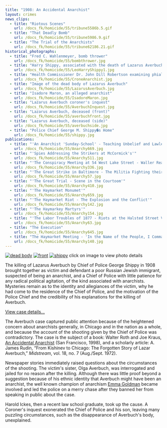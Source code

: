 ```yaml
---
title: "1908: An Accidental Anarchist"
layout: crimes
news_clips:
  - title: "Riotous Scenes"
    url: /docs_fk/homicide/55/tribune5586b.5.gif
  - title: "That Deadly Bomb"
    url: /docs_fk/homicide/55/tribune5986.9.gif
  - title: "The Trial of the Anarchists"
    url: /docs_fk/homicide/55/tribune62186.21.gif
historical_photographs:
  - title: "Fred C. Wahlenmeyer, bomb thrower"
    url: /docs_fk/homicide/55/bombthrower.jpg
  - title: "Harry Shippy, associated with the death of Lazarus Averbuch"
    url: /docs_fk/homicide/55/LeoHarryShippy1.jpg
  - title: "Health Commissioner Dr. John Dill Robertson examining phials of poisons in anarchist Jean Crones' room"
    url: /docs_fk/homicide/55/CroneAnarchist.jpg
  - title: "Image of the dead body of Lazarus Averbuch"
    url: /docs_fk/homicide/55/LazarusAverbuch.jpg
  - title: "Isadore Maron, an alleged anarchist"
    url: /docs_fk/homicide/55/IsadoreMaron.jpg
  - title: "Lazarus Averbuch coroner's inquest"
    url: /docs_fk/homicide/55/AverbuchInquest.jpg
  - title: "Lazarus Averbuch, deceased (front)"
    url: /docs_fk/homicide/55/averbuchfront.jpg
  - title: "Lazarus Averbuch, deceased (side)"
    url: /docs_fk/homicide/55/averbuchside.jpg
  - title: "Police Chief George M. Shippy�s Home"
    url: /docs_fk/homicide/55/shippy.jpg
publications:
  - title: "'An Anarchist 'Sunday-School' - Teaching Unbelief and Lawlessness'"
    url: /docs_fk/homicide/55/Anarchy669.jpg
  - title: "'Spies Addressing the Strikers at McCormick's'"
    url: /docs_fk/homicide/55/Anarchy511.jpg
  - title: "'The Conspiracy Meeting at 54 West Lake Street - Waller Reading Engel's 'Plan''"
    url: /docs_fk/homicide/55/Anarchy336.jpg
  - title: "'The Great Strike in Baltimore - The Militia Fighting their Way through the Streets'"
    url: /docs_fk/homicide/55/Anarchy57.jpg
  - title: "'The Great Trial - Scene in the Courtoom'"
    url: /docs_fk/homicide/55/Anarchy410.jpg
  - title: "'The Haymarket Monumet'"
    url: /docs_fk/homicide/55/Anarchy659.jpg
  - title: "'The Haymarket Riot - The Explosion and the Conflict'"
    url: /docs_fk/homicide/55/Anarchy142.jpg
  - title: "'The Haymarkey Martyrs'"
    url: /docs_fk/homicide/55/Anarchy154.jpg
  - title: "'The Labor Troubles of 1877 - Riots at the Halsted Street Viaduct, Chicago'"
    url: /docs_fk/homicide/55/Anarchy63.jpg
  - title: "The Execution"
    url: /docs_fk/homicide/55/Anarchy645.jpg
  - title: "The Haymarket Meeting - 'In the Name of the People, I Command You to Disperse�"
    url: /docs_fk/homicide/55/Anarchy140.jpg
---
```


[![dead body](/img/crimes/lazarus/averbuch12.jpg)](/historical/timeline/1908/13/)
[![front](/img/crimes/lazarus/averbuch22.jpg)](/historical/timeline/1908/349/)
[![shippy](/img/crimes/lazarus/shippy2.jpg)](/historical/timeline/1908/348/)
click on image to view photo details

The killing of Lazarus Averbuch by Chief of Police George Shippy in 1908 brought together as victim and defendant a poor Russian Jewish immigrant, suspected of being an anarchist, and a Chief of Police with little patience for any radical political agitation, of the kind associated with anarchists. Mysteries remain as to the identity and allegiances of the victim, why he had come to the residence of the Chief of Police, and the motivation of the Police Chief and the credibility of his explanations for the killing of Averbuch.

[View case details...](/database/55/)

The Averbuch case captured public attention because of the heightened concern about anarchists generally, in Chicago and in the nation as a whole, and because the account of the shooting given by the Chief of Police was contradictory. The case is the subject of a book: Walter Roth and Joe Kraus, [An Accidental Anarchist](https://www.amazon.com/exec/obidos/tg/detail/-/0897335023/qid=1086273319/sr=1-2/ref=sr_1_2/104-5698753-1575148?v=glance&s=books) (San Francisco, 1998), and a scholarly article: A. James Rudin, “From Kishinev to Chicago: The Forgotten Story of Lazar Averbuch,” *Midstream*, vol. 18, no. 7 (Aug./Sept. 1972).

Newspaper stories immediately raised questions about the circumstances of the shooting. The victim's sister, Olga Averbuch, was interrogated and jailed for no reason after the killing. Although there was little proof beyond a suggestion because of his ethnic identity that Averbuch might have been an anarchist, the well known champion of anarchism [Emma Goldman](http://www.lib.berkeley.edu/goldman/) became involved and led the police on a merry chase after they banned her from speaking in public about the case.

Harold Ickes, then a recent law school graduate, took up the cause. A Coroner's inquest exonerated the Chief of Police and his son, leaving many puzzling circumstances, such as the disappearance of Averbuch's body, unexplained.

